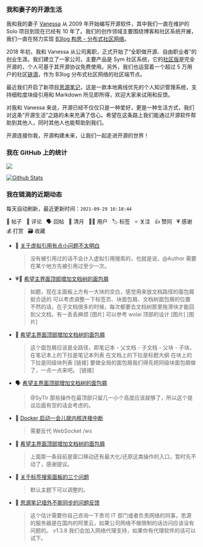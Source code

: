 ### 我和妻子的开源生活

我和我的妻子 [Vanessa](https://github.com/Vanessa219) 从 2009 年开始编写开源软件，其中我们一直在维护的 Solo 项目到现在已经有 10 年了。我们的创作领域主要围绕博客和社区系统开展，我们一直在努力实现 [B3log 构思 - 分布式社区网络](https://ld246.com/article/1546941897596)。

2018 年初，我和 Vanessa 从公司离职，正式开始了“全职做开源、自由职业者”的创业生涯。我们建立了一家公司，主要产品是 Sym 社区系统，它的[社区版](https://github.com/88250/symphony)是完全开源的，个人可基于其开源协议免费使用。另外，我们也运营着一个超过 5 万用户的社区[链滴](https://ld246.com)，作为 B3log 分布式社区网络的社区端节点。

最近我们开启了新项目[思源笔记](https://github.com/siyuan-note/siyuan)，这是一款本地离线优先的个人知识管理系统，支持细粒度块级引用和 Markdown 所见即所得，欢迎大家来试用和反馈。

对我和 Vanessa 来说，开源已经不仅仅只是一种爱好，更是一种生活方式，我们对这条“开源生活”之路的未来充满了信心。希望在这条路上我们能通过开源软件帮助到其他人，同时其他人也能帮助到我们。

开源连接你我，开源构建未来，让我们一起走进开源的世界！

### 我在 GitHub 上的统计

<a title="Hits" target="_blank" href="https://github.com/88250/88250"><img src="https://hits.b3log.org/88250/88250.svg"></a>

[![Github Stats](https://github-readme-stats.vercel.app/api?username=88250&theme=tokyonight&show_icons=true)](https://github.com/88250)

<!--events start -->

### 我在链滴的近期动态

每天自动刷新，最近更新时间：`2021-09-29 16:18:44`

📝 帖子 &nbsp; 💬 评论 &nbsp; 🗣 回帖 &nbsp; 🌙 清月 &nbsp; 👨‍💻 用户 &nbsp; 🏷️ 标签 &nbsp; ⭐️ 关注 &nbsp; 👍 赞同 &nbsp; 💗 感谢 &nbsp; 💰 打赏 &nbsp; 🗃 收藏

* 💬 [关于虚拟引用有点小问题不太明白](https://ld246.com/article/1632895289559/comment/1632900383290#comments)

  > 没有被引用过的话不会计入虚拟引用搜索的，也就是说，@Author 需要在某个地方先被引用过至少一次。
* 💗📝 [希望主界面顶部增加文档树的面包屑](https://ld246.com/article/1632885400987)

  > 如题，现在主面板上方有一大块的空白，感觉用来放文档路径的面包屑挺合适的 可以考虑调整一下标签页、块面包屑、文档树面包屑的位置 不然的话，在子文档很多的时候，每次都要去文档树那里拖滑块才能回到父文档，有一丢丢麻烦 [图片] 可以参考 wolai 顶部的设计 [图片] [图片]
* 💬 [希望主界面顶部增加文档树的面包屑](https://ld246.com/article/1632885400987/comment/1632886778209#comments)

  > 这个面包屑应该是全路径，即笔记本 - 父文档 - 子文档 - 父块 - 子块。 在笔记本上的下拉是笔记本列表 在文档上的下拉是标题大纲 在块上的下拉是同级块列表 [链接] 要做全局的面包屑我们得先把同级块面包屑做了，一点一点来吧。 [链接]
* 🗣 [希望主界面顶部增加文档树的面包屑](https://ld246.com/article/1632885400987/comment/1632885643047#comments)

  > @SyTlr 那些操作在最顶部只留几一小个高度应该就够了，所以这个提议后面有空的话会考虑的。
* 💬 [Docker 启动一会儿就内核连接中断](https://ld246.com/article/1632883154184/comment/1632885676926#comments)

  > 需要反代 WebSocket /ws
* 💬 [希望主界面顶部增加文档树的面包屑](https://ld246.com/article/1632885400987/comment/1632885643047#comments)

  > 上面那一条目前是窗口移动还有最大化/还原这类操作的入口，暂时先不动了，感谢提议。
* 💬 [关于标签搜索面板的三个问题](https://ld246.com/article/1632881087902/comment/1632881250494#comments)

  > 默认主题下可以调整的。
* 💬 [思源笔记墙外不能同步的问题反馈](https://ld246.com/article/1631170669037/comment/1632877702098#comments)

  > 这个估计需要你自己咨询一下贵司 IT 部门或者负责网络的同事，思源的服务器是在国内的阿里云，如果公司网络不做限制的话访问应该没有问题的。 v1.3.8 我们会加入网络代理支持，如果你有代理软件的话可以试下。


<!--events end -->
